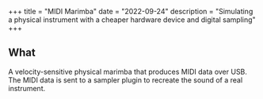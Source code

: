 +++
title = "MIDI Marimba"
date = "2022-09-24"
description = "Simulating a physical instrument with a cheaper hardware device and digital sampling"
+++

## What

A velocity-sensitive physical marimba that produces MIDI data over USB. The MIDI
data is sent to a sampler plugin to recreate the sound of a real instrument.
